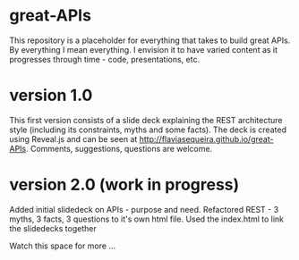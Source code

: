 great-APIs
==========

This repository is a placeholder for everything that takes to build great APIs. By everything I mean everything. I envision it to have varied content as it progresses through time - code, presentations, etc. 

version 1.0
==========
This first version consists of a slide deck explaining the REST architecture style (including its constraints, myths and some facts). The deck is created using Reveal.js and can be seen at http://flaviasequeira.github.io/great-APIs. Comments, suggestions, questions are welcome. 

version 2.0 (work in progress)
============================
Added initial slidedeck on APIs - purpose and need.
Refactored REST - 3 myths, 3 facts, 3 questions to it's own html file.
Used the index.html to link the slidedecks together

Watch this space for more ...


